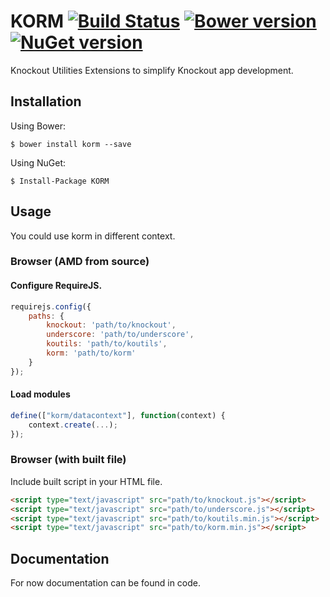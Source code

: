 ﻿# KORM [![Build Status](https://travis-ci.org/spatools/korm.png)](https://travis-ci.org/spatools/korm) [![Bower version](https://badge.fury.io/bo/korm.png)](http://badge.fury.io/bo/korm) [![NuGet version](https://badge.fury.io/nu/korm.png)](http://badge.fury.io/nu/korm)

Knockout Utilities Extensions to simplify Knockout app development.

## Installation

Using Bower:

```console
$ bower install korm --save
```

Using NuGet: 

```console
$ Install-Package KORM
```

## Usage

You could use korm in different context.

### Browser (AMD from source)

#### Configure RequireJS.

```javascript
requirejs.config({
    paths: {
        knockout: 'path/to/knockout',
        underscore: 'path/to/underscore',
        koutils: 'path/to/koutils',
        korm: 'path/to/korm'
    }
});
```

#### Load modules

```javascript
define(["korm/datacontext"], function(context) {
    context.create(...);
});
```

### Browser (with built file)

Include built script in your HTML file.

```html
<script type="text/javascript" src="path/to/knockout.js"></script>
<script type="text/javascript" src="path/to/underscore.js"></script>
<script type="text/javascript" src="path/to/koutils.min.js"></script>
<script type="text/javascript" src="path/to/korm.min.js"></script>
```

## Documentation

For now documentation can be found in code.